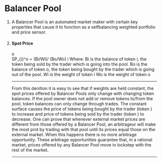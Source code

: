 # Balancer Pool

1. A Balancer Pool is an automated market maker with certain key properties that cause it to function as a selfbalancing weighted portfolio and price sensor.

2. #### Spot Price
   o  
    SP_{i}^o = (Bi/Wi)/ (Bo/Wo)
   i
   Where:
   Bi is the balance of token i, the token being sold by the trader which is going into the pool.
   Bo is the balance of token o, the token being bought by the trader which is going out of the pool.
   Wi is the weight of token i
   Wo is the weight of token o
   ***
   From this denition it is easy to see that if weights are held constant, the spot prices offered by Balancer
   Pools only change with changing token balances. If the pool owner does not add or remove tokens to/from
   the pool, token balances can only change through trades. The constant surface causes the price of tokens
   being bought by the trader (token ) to increase and price of tokens being sold by the trader (token ) to
   decrease. One can prove that whenever external market prices are different from those offered by a
   Balancer Pool, an arbitrageur will make the most prot by trading with that pool until its prices equal those
   on the external market. When this happens there is no more arbitrage opportunity. These arbitrage
   opportunities guarantee that, in a rational market, prices offered by any Balancer Pool move in lockstep with
   the rest of the market.
   ***
